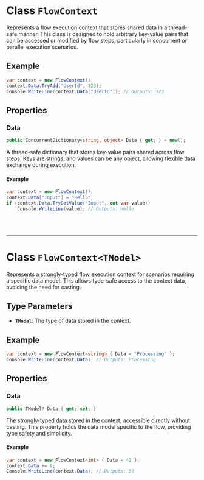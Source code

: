 # Class `FlowContext`

Represents a flow execution context that stores shared data in a thread-safe manner. This class is designed to hold arbitrary key-value pairs that can be accessed or modified by flow steps, particularly in concurrent or parallel execution scenarios.

## Example

```csharp
var context = new FlowContext();
context.Data.TryAdd("UserId", 123);
Console.WriteLine(context.Data["UserId"]); // Outputs: 123
```

## Properties

### Data

```csharp
public ConcurrentDictionary<string, object> Data { get; } = new();
```

A thread-safe dictionary that stores key-value pairs shared across flow steps. Keys are strings, and values can be any object, allowing flexible data exchange during execution.

#### Example

```csharp
var context = new FlowContext();
context.Data["Input"] = "Hello";
if (context.Data.TryGetValue("Input", out var value))
    Console.WriteLine(value); // Outputs: Hello
```
<br/><br/>

---

# Class `FlowContext<TModel>`

Represents a strongly-typed flow execution context for scenarios requiring a specific data model. This allows type-safe access to the context data, avoiding the need for casting.

## Type Parameters
- **`TModel`**: The type of data stored in the context.

## Example

```csharp
var context = new FlowContext<string> { Data = "Processing" };
Console.WriteLine(context.Data); // Outputs: Processing
```

## Properties

### Data

```csharp
public TModel? Data { get; set; }
```

The strongly-typed data stored in the context, accessible directly without casting. This property holds the data model specific to the flow, providing type safety and simplicity.

#### Example

```csharp
var context = new FlowContext<int> { Data = 42 };
context.Data += 8;
Console.WriteLine(context.Data); // Outputs: 50
```